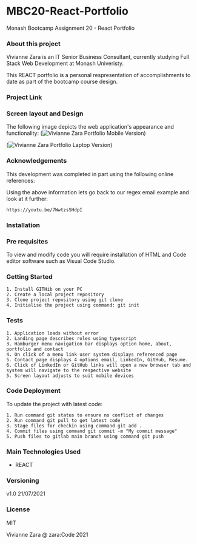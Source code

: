 # MBC20-React-Portfolio
Monash Bootcamp Assignment 20 - React Portfolio

### About this project

Vivianne Zara is an IT Senior Business Consultant, currently studying Full Stack Web Development at Monash Univeristy.

This REACT portfolio is a personal respresentation of accomplishments to date as part of the bootcamp course design.

### Project Link


### Screen layout and Design

The following image depicts the web application's appearance and functionality:
(![Vivianne Zara Portfolio Mobile Version](https://github.com/))

(![Vivianne Zara Portfolio Laptop Version](https://github.com/))



### Acknowledgements

This development was completed in part using the following online references:

Using the above information lets go back to our regex email example and look at it further:

    https://youtu.be/7WwtzsSHdpI

### Installation

### Pre requisites

To view and modify code you will require installation of HTML and Code editor software such as Visual Code Studio.

### Getting Started

    1. Install GITHib on your PC
    2. Create a local project repository
    3. Clone project repository using git clone
    4. Initialise the project using command: git init


### Tests

    1. Application loads without error
    2. Landing page describes roles using typescript
    3. Hamburger menu navigation bar displays option home, about, portfolio and contact
    4. On click of a menu link user system displays referenced page
    5. Contact page displays 4 options email, LinkedIn, GitHub, Resume. 
    6. Click of LinkedIn or GitHub links will open a new browser tab and system will navigate to the respective website
    5. Screen layout adjusts to suit mobile devices

### Code Deployment

To update the project with latest code:

    1. Run command git status to ensure no conflict of changes
    2. Run command git pull to get latest code
    3. Stage files for checkin using command git add .
    4. Commit files using command git commit -m "My commit message"
    5. Push files to gitlab main branch using command git push

### Main Technologies Used

- REACT

### Versioning

v1.0 21/07/2021

### License

MIT

Vivianne Zara @ zara:Code 2021
